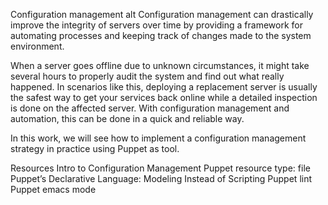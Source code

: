 Configuration management alt Configuration management can drastically improve the integrity of servers over time by providing a framework for automating processes and keeping track of changes made to the system environment.

When a server goes offline due to unknown circumstances, it might take several hours to properly audit the system and find out what really happened. In scenarios like this, deploying a replacement server is usually the safest way to get your services back online while a detailed inspection is done on the affected server. With configuration management and automation, this can be done in a quick and reliable way.

In this work, we will see how to implement a configuration management strategy in practice using Puppet as tool.

Resources Intro to Configuration Management Puppet resource type: file Puppet’s Declarative Language: Modeling Instead of Scripting Puppet lint Puppet emacs mode

